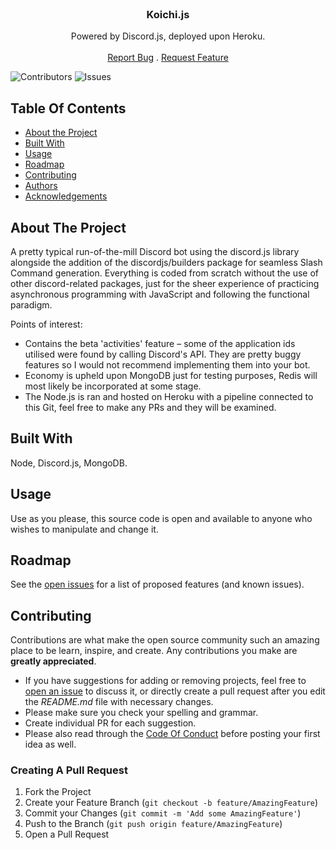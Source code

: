 <br/>
<p align="center">
  <h3 align="center">Koichi.js</h3>

  <p align="center">
    Powered by Discord.js, deployed upon Heroku.
    <br/>
    <br/>
    <a href="https://github.com/0xKoichi/disc-bot/issues">Report Bug</a>
    .
    <a href="https://github.com/0xKoichi/disc-bot/issues">Request Feature</a>
  </p>
</p>

![Contributors](https://img.shields.io/github/contributors/0xKoichi/disc-bot?color=dark-green) ![Issues](https://img.shields.io/github/issues/0xKoichi/disc-bot) 

## Table Of Contents

* [About the Project](#about-the-project)
* [Built With](#built-with)
* [Usage](#usage)
* [Roadmap](#roadmap)
* [Contributing](#contributing)
* [Authors](#authors)
* [Acknowledgements](#acknowledgements)

## About The Project

A pretty typical run-of-the-mill Discord bot using the discord.js library alongside the addition of the discordjs/builders package for seamless Slash Command generation. Everything is coded from scratch without the use of other discord-related packages, just for the sheer experience of practicing asynchronous programming with JavaScript and following the functional paradigm.

Points of interest:

* Contains the beta 'activities' feature – some of the application ids utilised were found by calling Discord's API. They are pretty buggy features so I would not recommend implementing them into your bot.
* Economy is upheld upon MongoDB just for testing purposes, Redis will most likely be incorporated at some stage.
* The Node.js is ran and hosted on Heroku with a pipeline connected to this Git, feel free to make any PRs and they will be examined.

## Built With

Node, Discord.js, MongoDB.

## Usage

Use as you please, this source code is open and available to anyone who wishes to manipulate and change it. 

## Roadmap

See the [open issues](https://github.com/0xKoichi/disc-bot/issues) for a list of proposed features (and known issues).

## Contributing

Contributions are what make the open source community such an amazing place to be learn, inspire, and create. Any contributions you make are **greatly appreciated**.
* If you have suggestions for adding or removing projects, feel free to [open an issue](https://github.com/0xKoichi/disc-bot/issues/new) to discuss it, or directly create a pull request after you edit the *README.md* file with necessary changes.
* Please make sure you check your spelling and grammar.
* Create individual PR for each suggestion.
* Please also read through the [Code Of Conduct](https://github.com/0xKoichi/disc-bot/blob/main/CODE_OF_CONDUCT.md) before posting your first idea as well.

### Creating A Pull Request

1. Fork the Project
2. Create your Feature Branch (`git checkout -b feature/AmazingFeature`)
3. Commit your Changes (`git commit -m 'Add some AmazingFeature'`)
4. Push to the Branch (`git push origin feature/AmazingFeature`)
5. Open a Pull Request

